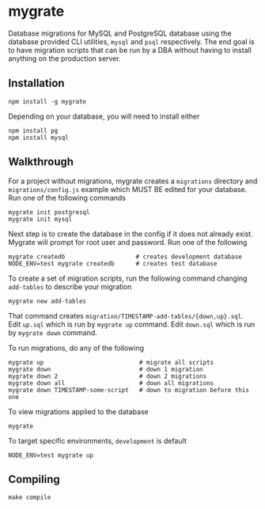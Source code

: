 # mygrate

Database migrations for MySQL and PostgreSQL database using the database
provided CLI utilities, `mysql` and `psql` respectively. The end goal is
to have migration scripts that can be run by a DBA without having to install
anything on the production server.

## Installation

    npm install -g mygrate

Depending on your database, you will need to install either

    npm install pg
    npm install mysql

## Walkthrough

For a project without migrations, mygrate creates a `migrations`
directory and `migrations/config.js` example which MUST BE edited for your
database. Run one of the following commands

    mygrate init postgresql
    mygrate init mysql

Next step is to create the database in the config if it does not
already exist. Mygrate will prompt for root user and password. Run
one of the following

    mygrate createdb                    # creates development database
    NODE_ENV=test mygrate createdb      # creates test database

To create a set of migration scripts, run the following command changing `add-tables`
to describe your migration

    mygrate new add-tables

That command creates `migration/TIMESTAMP-add-tables/{down,up}.sql`. Edit
`up.sql` which is run by `mygrate up` command. Edit `down.sql` which
is run by `mygrate down` command.

To run migrations, do any of the following

    mygrate up                           # migrate all scripts
    mygrate down                         # down 1 migration
    mygrate down 2                       # down 2 migrations
    mygrate down all                     # down all migrations
    mygrate down TIMESTAMP-some-script   # down to migration before this one

To view migrations applied to the database

    mygrate

To target specific environments, `development` is default

    NODE_ENV=test mygrate up

## Compiling

    make compile
